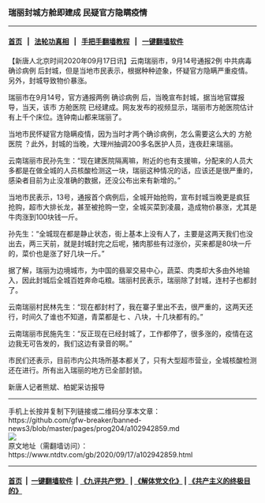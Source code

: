 ### 瑞丽封城方舱即建成 民疑官方隐瞒疫情
------------------------

#### [首页](https://github.com/gfw-breaker/banned-news3/blob/master/README.md) &nbsp;&nbsp;|&nbsp;&nbsp; [法轮功真相](https://github.com/begood0513/basic/blob/master/README.md)  &nbsp;&nbsp;|&nbsp;&nbsp; [手把手翻墙教程](https://github.com/gfw-breaker/guides/wiki)  &nbsp;&nbsp;|&nbsp;&nbsp; [一键翻墙软件](https://github.com/gfw-breaker/nogfw/blob/master/README.md)  



<div><div class="post_content" itemprop="articleBody">
 <p>
  【新唐人北京时间2020年09月17日讯】云南瑞丽市，9月14号通报2例
  <ok href="https://www.ntdtv.com/gb/中共病毒.htm">
   中共病毒
  </ok>
  <ok href="https://www.ntdtv.com/gb/确诊病例.htm">
   确诊病例
  </ok>
  后封城，但是当地市民表示，根据种种迹象，怀疑官方隐瞒严重疫情。另外，封城导致物价暴涨。
 </p>
 <p>
  瑞丽市在9月14号，官方通报两例
  <ok href="https://www.ntdtv.com/gb/确诊病例.htm">
   确诊病例
  </ok>
  后，当晚宣布封城，据当地官媒报导，当天，该市
  <ok href="https://www.ntdtv.com/gb/方舱医院.htm">
   方舱医院
  </ok>
  已经建成。网友发布的视频显示，瑞丽市方舱医院估计有上千个床位。连钟南山都来瑞丽了。
 </p>
 <p>
  当地市民怀疑官方隐瞒疫情，因为当时才两个确诊病例，怎么需要这么大的
  <ok href="https://www.ntdtv.com/gb/方舱医院.htm">
   方舱医院
  </ok>
  ？此外，封城的当晚，大理州抽调200多名医护人员，连夜赶来瑞丽。
 </p>
 <p>
  云南瑞丽市民孙先生：“现在建医院隔离嘛，附近的也有支援嘛，分配来的人员大多都是在做全城的人员核酸检测这一块，瑞丽这种情况的话，应该还是很严重的，感染者目前为止没准确的数据，还没公布出来有新增的。”
 </p>
 <p>
  当地市民表示，13号，通报首个病例后，全城开始抢购，宣布封城当晚更是疯狂抢购，超市大排长龙，甚至被抢购一空，全城买菜到凌晨，造成物价暴涨，尤其是牛肉涨到100块钱一斤。
 </p>
 <p>
  孙先生：“全城现在都是静止状态，街上基本上没有人了，主要是这两天我们也没出去，两三天前，就是封城封完之后呢，猪肉那些有过涨价，买来都是80块一斤的，菜价也是涨了好几块一斤。”
 </p>
 <p>
  据了解，瑞丽为边境城市，为中国的翡翠交易中心，蔬菜、肉类却大多由外地输入，因此封城后全城百姓奔命屯粮。瑞丽村民表示，瑞丽除了封城，连村子也都封了。
 </p>
 <p>
  云南瑞丽村民林先生：“现在都封村了，我在寨子里出不去，很严重的，这两天还行，时间久了谁也不知道，青菜都是七 、八块，十几块都有的。”
 </p>
 <p>
  云南瑞丽市民施先生：“反正现在已经封城了，工作都停了，很多涨的，疫情在这边我无可告发的，我们这边有录音的啊。”
 </p>
 <p>
  市民们还表示，目前市内公共场所基本都关了，只有大型超市营业，全城核酸检测还在进行。所有出入瑞丽的地方已全部封锁。
 </p>
 <p>
  新唐人记者熊斌、柏妮采访报导
 </p>
 <div class="single_ad">
 </div>
</div>
</div>
<hr/>
手机上长按并复制下列链接或二维码分享本文章：<br/>
https://github.com/gfw-breaker/banned-news3/blob/master/pages/prog204/a102942859.md <br/>
<a href='https://github.com/gfw-breaker/banned-news3/blob/master/pages/prog204/a102942859.md'><img src='https://github.com/gfw-breaker/banned-news3/blob/master/pages/prog204/a102942859.md.png'/></a> <br/>
原文地址（需翻墙访问）：https://www.ntdtv.com/gb/2020/09/17/a102942859.html


------------------------
#### [首页](https://github.com/gfw-breaker/banned-news3/blob/master/README.md) &nbsp;|&nbsp; [一键翻墙软件](https://github.com/gfw-breaker/nogfw/blob/master/README.md) &nbsp;| [《九评共产党》](https://github.com/gfw-breaker/9ping.md/blob/master/README.md#九评之一评共产党是什么) | [《解体党文化》](https://github.com/gfw-breaker/jtdwh.md/blob/master/README.md) | [《共产主义的终极目的》](https://github.com/gfw-breaker/gczydzjmd.md/blob/master/README.md)


<img src='http://gfw-breaker.win/banned-news3/pages/prog204/a102942859.md' width='0px' height='0px'/>